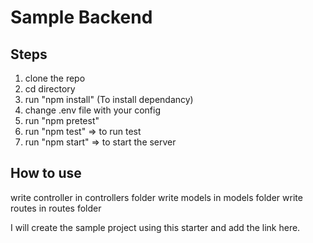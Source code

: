 # Sample Backend

## Steps
1) clone the repo
2) cd directory
3) run "npm install" (To install dependancy)
4) change .env file with your config
5) run "npm pretest"
6) run "npm test" => to run test
7) run "npm start" => to start the server

## How to use
write controller in controllers folder
write models in models folder
write routes in routes folder

I will create the sample project using this starter and add the link here.